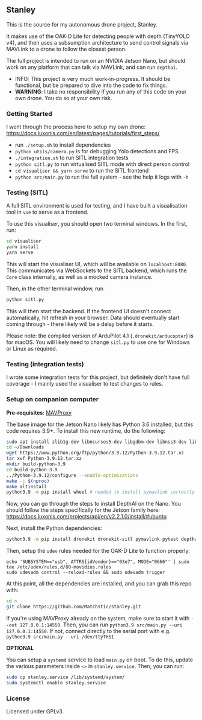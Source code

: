 ## Stanley

This is the source for my autonomous drone project, Stanley.

It makes use of the OAK-D Lite for detecting people with depth (TinyYOLO v4), and then uses a subsumption architecture to send control signals
via MAVLink to a drone to follow the closest person.

The full project is intended to run on an NVIDIA Jetson Nano, but should work on any platform that can talk via MAVLink, and can run `depthai`.

- INFO: This project is very much work-in-progress. It should be functional, but be prepared to dive into the code to fix things.
- **WARNING**: I take no responsibility if you run any of this code on your own drone. You do so at your own risk.

### Getting Started

I went through the process here to setup my own drone: https://docs.luxonis.com/en/latest/pages/tutorials/first_steps/

- run `./setup.sh` to install dependencies
- `python utils/camera.py` is for debugging Yolo detections and FPS
- `./integration.sh` to run SITL integration tests
- `python sitl.py` to run virtualised SITL mode with direct person control
- `cd visualiser && yarn serve` to run the SITL frontend
- `python src/main.py` to run the full system - see the help it logs with `-h`

### Testing (SITL)

A full SITL environment is used for testing, and I have built a visualisation tool in `vue` to serve as a frontend.

To use this visualiser, you should open two terminal windows. In the first, run:

```bash
cd visualiser
yarn install
yarn serve
```

This will start the visualiser UI, which will be available on `localhost:8080`. This communicates via WebSockets to the SITL backend, which runs the `Core` class internally, as well as a mocked camera instance.

Then, in the other terminal window, run 

```bash
python sitl.py
```

This will then start the backend. If the frontend UI doesn't connect automatically, hit refresh in your browser. Data should eventually start coming through - there likely will be a delay before it starts.

Please note: the compiled version of ArduPilot 4.1 (`.dronekit/arducopter`) is for macOS. You will likely need to change `sitl.py` to use one for Windows or Linux as required.

### Testing (integration tests)

I wrote some integration tests for this project, but definitely don't have full coverage - I mainly used the visualiser to test changes to rules.

### Setup on companion computer

**Pre-requisites**: [MAVProxy](https://ardupilot.org/mavproxy/docs/getting_started/download_and_installation.html)

The base image for the Jetson Nano likely has Python 3.6 installed, but this code requires 3.9+. To install this new runtime, do the following:

```bash
sudo apt install zlib1g-dev libncurses5-dev libgdbm-dev libnss3-dev libssl-dev libreadline-dev libffi-dev libsqlite3-dev libbz2-dev
cd ~/Downloads
wget https://www.python.org/ftp/python/3.9.12/Python-3.9.12.tar.xz
tar xvf Python-3.9.12.tar.xz
mkdir build-python-3.9
cd build-python-3.9
../Python-3.9.12/configure --enable-optimizations
make -j $(nproc)
make altinstall
python3.9 -m pip install wheel # needed to install pymavlink correctly
```

Now, you can go through the steps to install DepthAI on the Nano. You should follow the steps specifically for the Jetson family here: https://docs.luxonis.com/projects/api/en/v2.2.1.0/install/#ubuntu

Next, install the Python dependencies:

```bash
python3.9 -m pip install dronekit dronekit-sitl pymavlink pytest depthai-sdk gpxpy websockets asyncio
```

Then, setup the `udev` rules needed for the OAK-D Lite to function properly:

```
echo 'SUBSYSTEM=="usb", ATTRS{idVendor}=="03e7", MODE="0666"' | sudo tee /etc/udev/rules.d/80-movidius.rules
sudo udevadm control --reload-rules && sudo udevadm trigger
```

At this point, all the dependencies are installed, and you can grab this repo with:

```bash
cd ~
git clone https://github.com/Matchstic/stanley.git
```

If you're using MAVProxy already on the system, make sure to start it with `--out 127.0.0.1:14550`. Then, you can run `python3.9 src/main.py --uri 127.0.0.1:14550`. If not, connect directly to the serial port with e.g. `python3.9 src/main.py --uri /dev/ttyTHS1`

**OPTIONAL**

You can setup a `systemd` service to load `main.py` on boot. To do this, update the various parameters inside `<>` in `stanley.service`. Then, you can run:

```bash
sudo cp stanley.service /lib/systemd/system/
sudo systemctl enable stanley.service
```

### License

Licensed under GPLv3.
